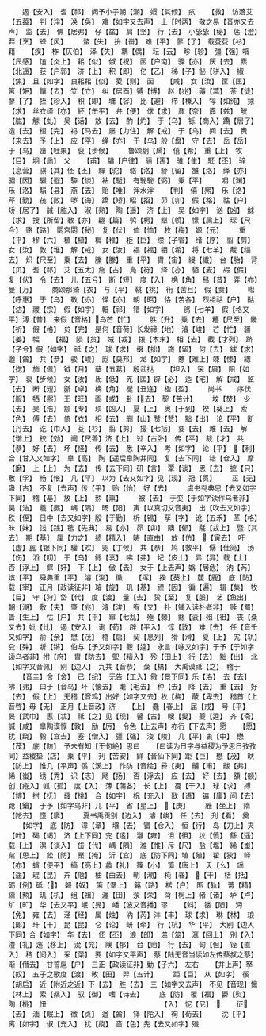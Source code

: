 <!-- { "loadSidebar": true } -->
　　遏【安入】　耆【祁】　闵予小子朝【潮】　嬛【其倾】　疚
　　【救】　访落艾【五葢】　判【泮】　涣【奂】　难【如字又去声】　上【时两】　敬之易【音亦又去声】　监【去】　佛【居弗】　仔【兹】　肩【坚】　行【去】　小毖毖【秘】　惩【澄】　荓【烹】　蜂【风】
　　螫【失】　拚【畨】　难【平】　蓼【了】　载芟芟【衫】　籍
　　【疾】　柞【仄伯】　泽【失】　耦【偶】　耘【云】　畛【轸】　彊【强】嗿【尺感】　馌【炎上】　耜【似】　俶【祝】　函【户南】　驿【亦】　厌【去】　麃【北遥】　获【户郭】　济【上】　积【即】　亿【乙】　秭【子】飶【骈入】　椒【焦】　且【如字】　良耜耜【似】　畟【则】　函
　　【咸】　女【汝】　筐【匡】　筥【矩】　饟【去】　笠【立】　纠【居酉】镈【博】　赵【兆】　薅【蒿】　荼【徒】　蓼【了】　挃【珍入】　积【即】　墉【容】　比【避】　栉【榛入】　犉【如纯】　捄【求】　丝衣绎【亦】　紑【缶平】　弁【便】　俅【求】　鼐【奈】　鼒【兹】　觥【肱】　觩【虬】　吴【话】　敖【去】　酌【灼】　于【乌】　铄【商入】蹻【居了】　造【去】　桓【完】　祃【马去】　屡【力住】　解【戒】　于【乌】　间【去】　赉【来去】　予【上】　应【平】　绎【亦】　于【乌】般【盘】　守【去】　岳【岳】　于【乌】　嶞【吐果】　裒【步候】
　　鲁颂駉【扄】　僖【希】　重【上】　牧【目】　坰【扄】　父
　　【甫】　驈【户律】　骊【离】　骓【隹】　駓【丕】　骍【息营】　骐【其】伾【丕】　驒【驼】　骆【洛】　駵【留】　雒【洛】　绎【亦】　骃【因】　騢【遐】　驔【谈】　袪【駈】　有駜駜【弼】　乗【平】
　　咽【渊】　乐【洛】　駽【县】　燕【去】　贻【唯】　泮水泮
　　【判】　僖【熈】　乐【洛】　芹【勤】　茷【败】　哕【诲】　蹻【矫】昭【招】　茆【卯】　假【格】　祜【户】　矫【居了】　馘【肱入】　淑【熟】　陶【遥】　济【上】　吴【如字】　讻【凶】　觩【求】　搜【所留】斁【亦】　翩【篇】　鸮【枵】　黮【帨】　憬【扄上】　琛【尺今】　赂【路】　閟宫閟【秘】　复【伏】　侐【恤】　枚【梅】　嫄【元】
　　重【平】　穋【六】　稙【植】　穉【稚】　秬【巨】　缵【子管】　绪【序】　翦【剪】　女【汝】　敦【堆】　解【戒】　女【汝】　福【福】牺【希】　将【七羊】　胾【缁去】　炽【尺至】　乗【去】　縢【滕】　重【平】　胄【宙】　綅【纎】　台【胎】　背【贝】　耆【祁】　艾【五太】詹【占】　鳬【符】　绎【亦】　貊【麦】　嘏【假】　复【伏】　令【去】　儿【五兮】　断【短】　度【入】　桷【角】　舄【昔】　弈【亦】曼【万】
　　商颂那猗【衣】　与【平】　鞉【桃】　衎【苦旦】　假【贾】
　　嘒【呼惠】　于【乌】　斁【亦】　怿【亦】　朝【昭】　恪【苦各】　烈祖祜【户】　酤【沽】　鬷【宗】　假【如字】　軧【祁】　错【如字】
　　鸧【七羊】　假【格又平】溥【普】　来假【音格】鸟芒【忙】
　　胜【升】　乗【去】　糦【尺至】　畿【祈】　假【格】　贠【完】　是何【音荷】长发禘【地】　濬【峻】　芒【忙】　疆【姜】　幅
　　【福】　陨【贠】　娀【戎】　拨【本末】　相【去】　截【才列】　跻【子兮】假【如字】　祗【之】　球【求】　缀【拙】　旒【留】　何【去】　絿【求】　遒【酋】　共【恭】　骏【峻】　厖【莫邦】　龙【如字】　戁【难上】竦【悚】　緫【揔】　斾【佩】　钺【月】　蘖【五葛】　殷武挞
　　【坦入】　罙【眉】　阻【如字】　裒【步候】　女【汝】　氐【低】　羌【匡】辟【必】　适【宅】　解【戒】　监【去】　断【短】　斵【卓】　桷【角】　梴【丑连】　楹【盈】
　　尚书
　　序伏【服】　牺【熈】　王【旺】　画【或】　卦【去】　契【苦计】
　　坟【焚】　少【去】　昊【浩】　颛【专】　顼【凶入】　夏【上】　奥【于到】　揆【葵上】　索【色】　傅【去】　倚【衣】　相【去】　删【山】赞【赞】　黜【出】　论【平】　断【丹去】　讫【巾入】　芟【衫】　翦【剪】　撮【七括】　要【去】　难【去】　解【谐上】　校【効】　阐【尺善】济【上】　过【古卧】　传【平】　裁【才】　共【恭】　好【去】　坏【怪】　传【去】　悉【辛入】　考【如字】　论【平】　【利】　合【甘入又如字】　臯【高】　陶【遥后臯陶并同】　复【去下同】　错【仓入】　摩【磨】　上【上】　为【去】　传【去下同】研【言】　覃【谈】　思【去】　摭【只】敷【孚】　畅【怅】　几【平】　以为【去又如字】见【现】　冠【贯】
　　巫【无】　蛊【古】　不复【去声】传【平】　贻【怡】　好【去】
　　虞书尧典思【去又如字下同】　稽【基】　放【上】　勲【熏】
　　被【去】　于变【于如字读作乌者非】昊【浩】　羲【熈】　嵎【隅】　旸【阳】　寅【以真切又音夷】　出【吹去又如字】　秩【侄】　日中【去又如字】殷【于勤】　析【锡】　孶【字】　讹【五禾】　革【格】　昧【妹】　饯【践】毨【先典】　易【亦】　昴【卯】　隩【郁】　氄【戎上】　暨【其去】　期【基】　厘【力之】　绩【精入】　畴【直由】　放【仿】　【寅去】　吁【虚】嚚【银下同】驩【欢】　兜【丁候】　共【恭】　鸠【救平】　僝【仕简】　汤【伤】　滔【叨】　于【乌】　鲧【衮】　咈【弗】　圮【皮上】　异【异】载【上】　否【浮上】　鳏【奸】　下【上】　傲【去】　女于【上去声】嬀【居危】　汭【芮】　嫔【平】　舜典重【平】　濬【浚】　徽
　　【挥】　揆【葵上】　麓【鹿】　底【防】　载【宰】　正月【政读征非】璿【旋】　玑【基】　禋【因】　徧【遍】　辑【集】　牧【目】　守【狩】岱【代】　度【渡】　量【去】　贽【至】　复【服】　艺【鱼出】　朝【潮】　敷【夫】　肇【兆】　濬【浚】　宥【又】　扑【铺入读朴者非】　赎【蜀】　眚【生上】　怙【户】　共【平】　窜【七乱】　殛【棘】　鲧【衮】殂【徂】　丧【桑又去】妣【比】　遏【安入】　询【荀】　辟【平入】　惇【敦】　难【去】　任【音壬又如字】　俞【余】　懋【茂】　稽【启】　契【息列】　猾【滑】　夏【上】　宄【轨】　殳【殊】　斨【锵】　伯与【予又如字】夔【逵】　永言【咏又如字】于予【于如字读乌者非】拊【府】　胄【防去】　堲【精入】　殄【田上】　行【去】　黜【出】　北【如字又音佩】　别【边入】　九共【音恭】　稾【槁】　大禹谟祗【之】　稽于
　　【音圭】舍【舍】　已【纪】　无告【工入】儆【景下同】乐【洛】　去【去】　咈【弗】　曰于【音乌】坏【懐去】　耄【毛去】　种【去】　降【去】　重【去】　好【去】　假【上】　无稽【音鸡】出好【如字又去】枚【梅】　蔽【卑去】　稽首【上音啓】毋【无】　正月【上音政】济
　　【上】　蠢【春上】　届【戒】　号【平】　旻【武巾】　慝【忒】　祗【之】见【现】　瞽【古】　瞍【叟】　夔【逵】　齐【斋】　諴【咸】　臯陶谟惇【敦】　励【厉】　令色【上去声】亦行【下去声】愿
　　【愿】　扰【绕】　毅【宜去】　塞【僧入】　彊【强】　浚【峻】　几【平】衷【中】　懋【茂】　底【防】　予未有知【王句絶】思曰
　　【曰读为日字与益稷为予思日孜孜同】益稷垫【店】　乗【平】　刋【苦安】　鲜【音仙下同】距【巨】　懋【茂】　畎【防上】　惟几【平声】傒【溪上】　作防【音绘】彛【夷】　黼【甫】　黻【弗】　絺【蚩】　绣【秀】　识【志】　飏【扬】　否【浮去】　应【去】　好【去】　頟【额】　创【疮入】呱【孤】　度【入】　薄【蒲各】　长【上】　戞【干入】　球【求】　搏【博】　拊【抚】　鼗【桃】　合【如字】　柷【充入】　敔【语】　镛【庸】间【去】　跄【鎗】　于予【如字乌非】几【平】　省【星上】　【庚】
　　脞【坐上】　隋【陀去】　墯【隳】
　　夏书禹贡别【边入】　濬【峻】　任【去】　刋【看】　奠
　　【如字】　底【防】　漳【章】　壤【去】　错【仓入】　恒【行】　岛【刀上】夹【叶】　碣【竭】　济【上下同】兖【逺】　灉【雍】　沮【徂】　坟【愤】　繇【遥】　载【上】　漯【谈入】　岱【代】　嵎【隅】　潍【惟】斥【尺】　盐【塩】　絺【蚩】　枲【思上】　鈆【防】　檿【掩】　沂【宜】　底【防下同】埴【殖】　翟【狄】　峄【亦】　蠙【便平】　缟【高上】蠡【礼】　篠【小】　簜【唐上】　夭【么】　瑶【遥】　琨【昆】　卉【虺】　柚【由去】　朝【潮】　杶【春】　【干】　栝【括】　砺【例】砥【】　砮【奴】　箘【羣上】　簵【路】　楛【户】　匦【轨】　菁【精】　纁【勲】　玑【机】　组【祖】　瀍【田】　荥【荣】　菏【柯上】猪【诸】　垆【卢】纩【旷】　华【去又平】岷【旻】　嶓【波又音播】璆
　　【蚪】　镂【陋】　沔【免】　雍【去】　泾【经】　属【烛】　汭【芮】沣【丰】　球【求】　琳【林】　琅【郎】　玕【干】　昆【昆】　仑【论】　岍【牵】　行【杭】　华【平】　大别【边入下同】合【如字】　华【去】　伾【丕】　浪【郎】　澨【筮】　滙【回上】　别【入】　澧【礼】迤【移上】　沇【兖】　隩【郁】　台【贻】　行【去】　甸【但】　铚【直入】　秸【间入】　采【菜】　要【如字又平声】　蔡【陆无音当读如左传蔡叔之蔡】渐【僭去】　甘誓扈【户】　三正【政读征非】勦【子六】　左右
　　【并上声】孥【奴】　五子之歌度【渡】　畋【田】　羿【五计】
　　距【巨】　从【如字】　徯【胡启】　近【附近之近】下【去】　胜【去】　三【如字又去声】　不见【音现】懔【林上】　索【桑入】　驭【御】　嗜【诗去】
　　底【防】　覆【福】　鬰【熨】　陶【桃】　忸　　　　　　　　　　　　　　　　　【入】　怩【尼】　
　　征　　　　　　【去】　湎【眠上】　徴【贞】　遒【酋】　铎【陀入】　徇【荀去】
　　沈【平】　离【如字】　俶【充入】　扰【绕】　啬【色】先【去又如字】殱
